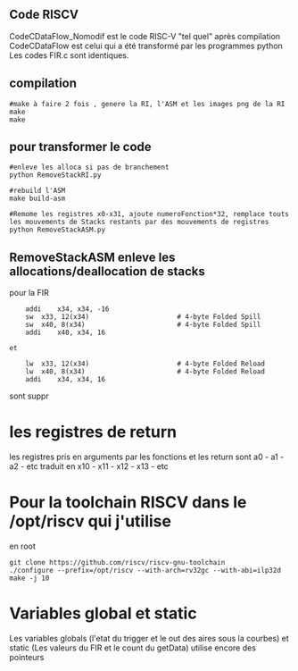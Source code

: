 ## Code RISCV


CodeCDataFlow_Nomodif est le code RISC-V "tel quel" après compilation
CodeCDataFlow est celui qui a été transformé par les programmes python
Les codes FIR.c sont identiques.

## compilation

 ```
 #make à faire 2 fois , genere la RI, l'ASM et les images png de la RI
make
make
```

## pour transformer le code
```
#enleve les alloca si pas de branchement
python RemoveStackRI.py

#rebuild l'ASM
make build-asm

#Remome les registres x0-x31, ajoute numeroFonction*32, remplace touts les mouvements de Stacks restants par des mouvements de registres
python RemoveStackASM.py

  ```

## RemoveStackASM enleve les allocations/deallocation de stacks 

pour la FIR
```
	addi	x34, x34, -16
	sw	x33, 12(x34)                      # 4-byte Folded Spill
	sw	x40, 8(x34)                       # 4-byte Folded Spill
	addi	x40, x34, 16

et

	lw	x33, 12(x34)                      # 4-byte Folded Reload
	lw	x40, 8(x34)                       # 4-byte Folded Reload
	addi	x34, x34, 16

```
sont suppr


# les registres de return
les registres pris en arguments par les fonctions et les return sont a0 - a1 - a2 - etc traduit en x10 -  x11 - x12 - x13 - etc 

# Pour la toolchain RISCV dans le /opt/riscv qui j'utilise
en root
```
git clone https://github.com/riscv/riscv-gnu-toolchain
./configure --prefix=/opt/riscv --with-arch=rv32gc --with-abi=ilp32d
make -j 10
``` 

# Variables global et static
Les variables globals (l'etat du trigger et le out des aires sous la courbes) et static (Les valeurs du FIR et le count du getData) utilise encore  des pointeurs  
